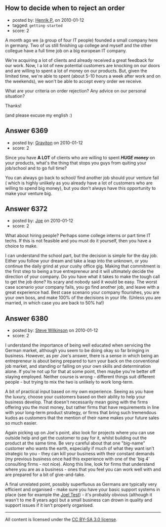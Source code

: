 ## How to decide when to reject an order

- posted by: [Henrik P.](https://stackexchange.com/users/-1/2230-henrik-p) on 2010-01-12
- tagged: `getting-started`
- score: 2

A month ago we (a group of four IT people) founded a small company here in germany. Two of us still finishing up college and myself and the other collegue have a full time job on a big european IT company. 

We're acquiring a lot of clients and already received a great feedback for our work. 
Now, I a lot of new potential customers are knocking on our doors and are willing to spent a lot of money on our products. But, given the limited time, we're able to spent (about 5-10 hours a week after work and on the weekends), we won't be able to accept every order we receive.

What are your criteria on order rejection? Any advice on our personal situation?

Thanks!

(and please excuse my english :)



## Answer 6369

- posted by: [Graviton](https://stackexchange.com/users/-1/85-graviton) on 2010-01-12
- score: 2

Since you have **A LOT** of clients who are willing to spent ***HUGE money*** on your products, what's the thing that stops you guys from quiting your job/school and to go full time?

You can always go back to school/ find another job should your venture fail ( which is highly unlikely as you already have a lot of customers who are willing to spend big money), but you don't always have this opportunity to make your venture big. 


## Answer 6372

- posted by: [Joe](https://stackexchange.com/users/-1/1081-joe) on 2010-01-12
- score: 2

What about hiring people?  Perhaps some college interns or part time IT techs.  If this is not feasible and you must do it yourself, then you have a choice to make.  

I can understand the school part, but the decision is simple for the day job.  Either you follow your dream and take a leap into the unknown, or you continue the daily grind at your cushy office gig.  Making that commitment is the first step to being a true entrepreneur and it will ultimately decide the direction of your company.  Do you have what it takes to make the tough call to get the job done?  Its scary and nobody said it would be easy.  The worst case scenario your company fails, you go find another job, and leave with a great experience had.  Best case scenario your company flourishes, you are your own boss, and make 100% of the decisions in your life.  (Unless you are married, in which case you are back to 50%  ha!)


## Answer 6380

- posted by: [Steve Wilkinson](https://stackexchange.com/users/-1/2177-steve-wilkinson) on 2010-01-12
- score: 2

<p>I understand the importance of being well educated when servicing the German market, although you seem to be doing okay so far bringing in business.  However, as per Joe's answer, there is a sense in which being an entrepreneur is about being prepared to turn your back on the conventional job market, and standing or falling on your own skills and determination alone.  If you're not up for that at some point, then maybe you're better off staying employed.  Neither course is wrong - different things suit different people - but trying to mix the two is unlikely to work long-term.</p>

<p>A bit of practical input based on my own experience.  Seeing as you have the luxury, choose your customers based on their ability to help your business develop.  That doesn't necessarily mean going with the firms offering you the most money, but rather firms that have requirements in line with your long-term product strategy, or firms that bring such tremendous kudos as customers that the mention of their name makes your future sales so much easier.</p>

<p>Again picking up on Joe's point, also look for projects where you can use outside help and get the customer to pay for it, whilst building out the product at the same time.  Be very careful about that one "big-name" customer who wants the earth, especially if much of what they want isn't strategic to you - they can kill your business with their constant demands (my previous business once had this experience with one of the 'big 4' consulting firms - not nice).  Along this line, look for firms that understand where you are as a business - ones that you feel you can work well with and are prepared for a bit of give-and-take.</p>

<p>A final unrelated point, possibly superfluous as Germans are typically very efficient and organised - make sure you have your basic support systems in place (see for example the <a href="http://www.joelonsoftware.com/articles/fog0000000043.html" rel="nofollow">Joel Test</a>) - it's probably obvious (although it wasn't to me 8 years ago) but a small business can drown in quality and support issues if it isn't properly organised.</p>




---

All content is licensed under the [CC BY-SA 3.0 license](https://creativecommons.org/licenses/by-sa/3.0/).
